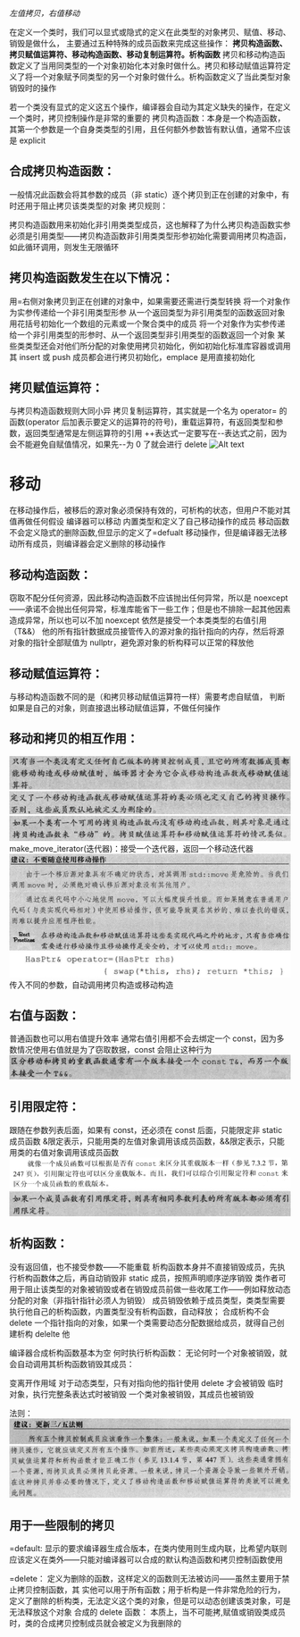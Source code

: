 _左值拷贝，右值移动_

在定义一个类时，我们可以显式或隐式的定义在此类型的对象拷贝、赋值、移动、销毁是做什么，
主要通过五种特殊的成员函数来完成这些操作：
**拷贝构造函数、拷贝赋值运算符、移动构造函数、移动复制运算符。析构函数**
拷贝和移动构造函数定义了当用同类型的一个对象初始化本对象时做什么。拷贝和移动赋值运算符定义了将一个对象赋予同类型的另一个对象时做什么。析构函数定义了当此类型对象销毁时的操作

若一个类没有显式的定义这五个操作，编译器会自动为其定义缺失的操作，在定义一个类时，拷贝控制操作是非常的重要的
拷贝构造函数：本身是一个构造函数，其第一个参数是一个自身类类型的引用，且任何额外参数皆有默认值，通常不应该是 explicit

## 合成拷贝构造函数：

一般情况此函数会将其参数的成员（非 static）逐个拷贝到正在创建的对象中，有时还用于阻止拷贝该类类型的对象
拷贝规则：

拷贝构造函数用来初始化非引用类类型成员，这也解释了为什么拷贝构造函数实参必须是引用类型——拷贝构造函数非引用类类型形参初始化需要调用拷贝构造函，如此循环调用，则发生无限循环

## 拷贝构造函数发生在以下情况：

用=右侧对象拷贝到正在创建的对象中，如果需要还需进行类型转换
将一个对象作为实参传递给一个非引用类型形参
从一个返回类型为非引用类型的函数返回对象
用花括号初始化一个数组的元素或一个聚合类中的成员
将一个对象作为实参传递给一个非引用类型的形参时、从一个返回类型非引用类型的函数返回一个对象
某些类类型还会对他们所分配的对象使用拷贝初始化，例如初始化标准库容器或调用其 insert 或 push 成员都会进行拷贝初始化，emplace 是用直接初始化

## 拷贝赋值运算符：

与拷贝构造函数规则大同小异
拷贝复制运算符，其实就是一个名为 operator= 的函数(operator 后加表示要定义的运算符的符号)，重载运算符，有返回类型和参数，返回类型通常是左侧运算符的引用
++表达式一定要写在--表达式之前，因为会不能避免自赋值情况，如果先--为 0 了就会进行 delete
![Alt text](Image.png)

# 移动

在移动操作后，被移后的源对象必须保持有效的，可析构的状态，但用户不能对其值再做任何假设
编译器可以移动 内置类型和定义了自己移动操作的成员
移动函数不会定义隐式的删除函数,但显示的定义了=defualt 移动操作，但是编译器无法移动所有成员，则编译器会定义删除的移动操作

## 移动构造函数：

窃取不配分任何资源，因此移动构造函数不应该抛出任何异常，所以是 noexcept——承诺不会抛出任何异常，标准库能省下一些工作；但是也不排除一起其他因素造成异常，所以也可以不加 noexcept
依然是接受一个本类类型的右值引用（T&&）
他的所有指针数据成员接管传入的源对象的指针指向的内存，然后将源对象的指针全部赋值为 nullptr，避免源对象的析构释可以正常的释放他

## 移动赋值运算符：

与移动构造函数不同的是（和拷贝移动赋值运算符一样）需要考虑自赋值，
判断如果是自己的对象，则直接退出移动赋值运算，不做任何操作

## 移动和拷贝的相互作用：

![Alt text](image/Image-1.png)
![Alt text](image/Image-2.png)
![Alt text](image/Image-3.png)
make_move_iterator(迭代器)：接受一个迭代器，返回一个移动迭代器
![Alt text](image/Image-4.png)
![Alt text](image/Image-5.png)
传入不同的参数，自动调用拷贝构造或移动构造

## 右值与函数：

普通函数也可以用右值提升效率
通常右值引用都不会去绑定一个 const，因为多数情况使用右值就是为了窃取数据，const 会阻止这种行为
![Alt text](image/Image-6.png)

## 引用限定符：

跟随在参数列表后面，如果有 const，还必须在 const 后面，只能限定非 static 成员函数
&限定表示，只能用类的左值对象调用该成员函数，&&限定表示，只能用类的右值对象调用该成员函数
![Alt text](image/Image-7.png)
![Alt text](image/Image-8.png)

## 析构函数：

没有返回值，也不接受参数——不能重载
析构函数本身并不直接销毁成员，先执行析构函数体之后，再自动销毁非 static 成员，按照声明顺序逆序销毁
类作者可用于阻止该类型的对象被销毁或者在销毁成员前做一些收尾工作——例如释放动态分配的对象（非指针指针必须人为销毁）
成员销毁依赖于成员类型，类类型需要执行他自己的析构函数，内置类型没有析构函数，自动释放；
合成析构不会 delete 一个指针指向的对象，如果一个类需要动态分配数据给成员，就得自己创建析构 delelte 他

编译器合成析构函数基本为空
何时执行析构函数：
无论何时一个对象被销毁，就会自动调用其析构函数销毁其成员：

变离开作用域
对于动态类型，只有对指向他的指针使用 delete 才会被销毁
临时对象，执行完整条表达式时被销毁
一个类对象被销毁，其成员也被销毁

法则：
![Alt text](image/Image-9.png)
![Alt text](image/Image-10.png)

## 用于一些限制的拷贝

=default:
显示的要求编译器生成合版本，在类内使用则生成内联，比希望内联则应该定义在类外——只能对编译器可以合成的默认构造函数和拷贝控制函数使用

=delete：
定义为删除的函数，这样定义的函数则无法被访问——虽然主要用于禁止拷贝控制函数，其
实他可以用于所有函数；用于析构是一件非常危险的行为，定义了删除的析构类，无法定义这个类的对象，但是可以动态创建该类对象，可是无法释放这个对象
合成的 delete 函数：
本质上，当不可能拷,赋值或销毁类成员时，类的合成拷贝控制成员就会被定义为我删除的
